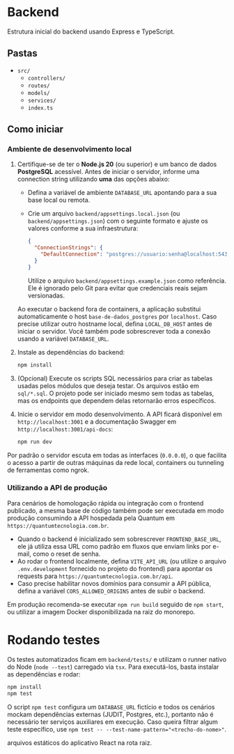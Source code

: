 # Backend

Estrutura inicial do backend usando Express e TypeScript.

## Pastas
- `src/`
  - `controllers/`
  - `routes/`
  - `models/`
  - `services/`
  - `index.ts`

## Como iniciar

### Ambiente de desenvolvimento local

1. Certifique-se de ter o **Node.js 20** (ou superior) e um banco de dados
   **PostgreSQL** acessível. Antes de iniciar o servidor, informe uma
   connection string utilizando **uma** das opções abaixo:

   - Defina a variável de ambiente `DATABASE_URL` apontando para a sua base
     local ou remota.
   - Crie um arquivo `backend/appsettings.local.json` (ou `backend/appsettings.json`)
     com o seguinte formato e ajuste os valores conforme a sua infraestrutura:

     ```json
     {
       "ConnectionStrings": {
         "DefaultConnection": "postgres://usuario:senha@localhost:5432/nomedobanco"
       }
     }
     ```

     Utilize o arquivo `backend/appsettings.example.json` como referência. Ele
     é ignorado pelo Git para evitar que credenciais reais sejam versionadas.

   Ao executar o backend fora de containers, a aplicação substitui
   automaticamente o host `base-de-dados_postgres` por `localhost`. Caso
   precise utilizar outro hostname local, defina `LOCAL_DB_HOST` antes de
   iniciar o servidor. Você também pode sobrescrever toda a conexão usando a
   variável `DATABASE_URL`.

2. Instale as dependências do backend:

   ```bash
   npm install
   ```

3. (Opcional) Execute os scripts SQL necessários para criar as tabelas usadas
   pelos módulos que deseja testar. Os arquivos estão em `sql/*.sql`. O
   projeto pode ser iniciado mesmo sem todas as tabelas, mas os endpoints que
   dependem delas retornarão erros específicos.
4. Inicie o servidor em modo desenvolvimento. A API ficará disponível em
   `http://localhost:3001` e a documentação Swagger em
   `http://localhost:3001/api-docs`:

   ```bash
   npm run dev
   ```

Por padrão o servidor escuta em todas as interfaces (`0.0.0.0`), o que facilita
o acesso a partir de outras máquinas da rede local, containers ou tunneling
de ferramentas como ngrok.

### Utilizando a API de produção

Para cenários de homologação rápida ou integração com o frontend publicado, a
mesma base de código também pode ser executada em modo produção consumindo a
API hospedada pela Quantum em `https://quantumtecnologia.com.br`.

- Quando o backend é inicializado sem sobrescrever `FRONTEND_BASE_URL`, ele já
  utiliza essa URL como padrão em fluxos que enviam links por e-mail, como o
  reset de senha.
- Ao rodar o frontend localmente, defina `VITE_API_URL` (ou utilize o arquivo
  `.env.development` fornecido no projeto do frontend) para apontar os
  requests para `https://quantumtecnologia.com.br/api`.
- Caso precise habilitar novos domínios para consumir a API pública, defina a
  variável `CORS_ALLOWED_ORIGINS` antes de subir o backend.

Em produção recomenda-se executar `npm run build` seguido de `npm start`, ou
utilizar a imagem Docker disponibilizada na raiz do monorepo.

# Rodando testes

Os testes automatizados ficam em `backend/tests/` e utilizam o runner nativo do
Node (`node --test`) carregado via `tsx`. Para executá-los, basta instalar as
dependências e rodar:

```bash
npm install
npm test
```

O script `npm test` configura um `DATABASE_URL` fictício e todos os cenários
mockam dependências externas (JUDIT, Postgres, etc.), portanto não é necessário
ter serviços auxiliares em execução. Caso queira filtrar algum teste específico,
use `npm test -- --test-name-pattern="<trecho-do-nome>"`.


arquivos estáticos do aplicativo React na rota raiz.
